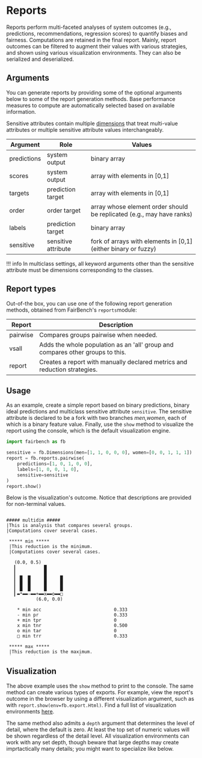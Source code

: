 # Reports

Reports perform multi-faceted analyses of system outcomes
(e.g., predictions, recommendations, regression scores)
to quantify biases and fairness. Computations are retained
in the final report. Mainly, report outcomes can be filtered
to augment their values with various strategies,
and shown using various visualization environments.
They can also be serialized and deserialized.

## Arguments

You can generate reports by providing some
of the optional arguments below to some
of the report generation methods.
Base performance measures to compute
are automatically selected based on available information.

Sensitive attributes contain multiple
[dimensions](dimensions)
that treat multi-value attributes or multiple
sensitive attribute values interchangeably.

| Argument    | Role                | Values                                                                |
|-------------|---------------------|-----------------------------------------------------------------------|
| predictions | system output       | binary array                                                          |
| scores      | system output       | array with elements in [0,1]                                          |
| targets     | prediction target   | array with elements in [0,1]                                          | 
| order       | order target        | array whose element order should be replicated (e.g., may have ranks) |      
| labels      | prediction target   | binary array                                                          | 
| sensitive   | sensitive attribute | fork of arrays with elements in [0,1] (either binary or fuzzy)        |

!!! info
    In multiclass settings, all keyword
    arguments other than the sensitive attribute
    must be dimensions corresponding to the classes.

## Report types

Out-of-the box, you can use one of the following
report generation methods, obtained from FairBench's 
`reports`module:

| Report   | Description                                                                    |
|----------|--------------------------------------------------------------------------------|
| pairwise | Compares groups pairwise when needed.                                          |
| vsall    | Adds the whole population as an 'all' group and compares other groups to this. |
| report   | Creates a report with manually declared metrics and reduction strategies.      |


## Usage

As an example, create a simple report
based on binary predictions, binary
ideal predictions and multiclass
sensitive attribute `sensitive`. The
sensitive attribute is declared to be a fork with two branches
*men,women*, each of which is a binary
feature value. Finally, use the `show` method
to visualize the report using the console,
which is the default visualization engine.

```python
import fairbench as fb

sensitive = fb.Dimensions(men=[1, 1, 0, 0, 0], women=[0, 0, 1, 1, 1])
report = fb.reports.pairwise(
    predictions=[1, 0, 1, 0, 0], 
    labels=[1, 0, 0, 1, 0], 
    sensitive=sensitive
)
report.show()
```

Below is the visualization's outcome. Notice that descriptions
are provided for non-terminal values. 

<div style="overflow-y: scroll;height: 380px; margin-bottom: 30px;">

```
##### multidim #####
|This is analysis that compares several groups.
|Computations cover several cases.

 ***** min *****
 |This reduction is the minimum.
 |Computations cover several cases.
 
   (0.0, 0.5)
   ▎          █      
   ▎          █      
   ▎ █  █     █     █
   ▎ █  █     █     █
   ▎ █  █     █     █
   ▎▬*▬▬-▬▬+▬▬x▬▬o▬▬□
           (6.0, 0.0)
   
    * min acc                           0.333 
    - min pr                            0.333 
    + min tpr                           0 
    x min tnr                           0.500 
    o min tar                           0 
    □ min trr                           0.333 
 
 ***** max *****
 |This reduction is the maximum.
 |Computations cover several cases.
 
   (0.0, 0.5)
   ▎ █  █  █
   ▎ █  █  █
   ▎ █  █  █
   ▎ █  █  █
   ▎ █  █  █
   ▎▬*▬▬-▬▬+
   (3.0, 0.0)
   
    * max pr                            0.500 
    - max tar                           0.500 
    + max trr                           0.500 
 
 ***** maxerror *****
 |This reduction is the maximum deviation from the ideal value.
 |Computations cover several cases.
 
   (0.0, 1.0)
   ▎    █   
   ▎    █   
   ▎ █  █   
   ▎ █  █  █
   ▎ █  █  █
   ▎▬*▬▬-▬▬+
   (3.0, 0.0)
   
    * maxerror acc                      0.667 
    - maxerror tpr                      1 
    + maxerror tnr                      0.500 
 
 ***** wmean *****
 |This reduction is the weighted average.
 |Computations cover several cases.
 
   (0.0, 0.7)
   ▎          █      
   ▎ █        █      
   ▎ █        █      
   ▎ █  ▂  ▂  █     ▂
   ▎ █  █  █  █  ▄  █
   ▎▬*▬▬-▬▬+▬▬x▬▬o▬▬□
           (6.0, 0.0)
   
    * wmean acc                         0.600 
    - wmean pr                          0.400 
    + wmean tpr                         0.400 
    x wmean tnr                         0.700 
    o wmean tar                         0.200 
    □ wmean trr                         0.400 
 
 ***** mean *****
 |This reduction is the average.
 |Computations cover several cases.
 
   (0.0, 0.75)
   ▎          █      
   ▎ ▂        █      
   ▎ █     █  █      
   ▎ █  ▂  █  █     ▂
   ▎ █  █  █  █  █  █
   ▎▬*▬▬-▬▬+▬▬x▬▬o▬▬□
           (6.0, 0.0)
   
    * mean acc                          0.667 
    - mean pr                           0.417 
    + mean tpr                          0.500 
    x mean tnr                          0.750 
    o mean tar                          0.250 
    □ mean trr                          0.417 
 
 ***** maxrel *****
 |This reduction is the maximum relative difference.
 |Computations cover several cases.
 
   (0.0, 0.6666666666666667)
   ▎ █               
   ▎ █               
   ▎ █        ▂      
   ▎ █  █     █     █
   ▎ █  █     █     █
   ▎▬*▬▬-▬▬+▬▬x▬▬o▬▬□
           (6.0, 0.0)
   
    * maxrel acc                        0.667 
    - maxrel pr                         0.333 
    + maxrel tpr                        0 
    x maxrel tnr                        0.500 
    o maxrel tar                        0 
    □ maxrel trr                        0.333 
 
 ***** maxdiff *****
 |This reduction is the maximum difference.
 |Computations cover several cases.
 
   (0.0, 1.0)
   ▎       █         
   ▎       █         
   ▎ █     █         
   ▎ █     █  █  █   
   ▎ █     █  █  █   
   ▎▬*▬▬-▬▬+▬▬x▬▬o▬▬□
           (6.0, 0.0)
   
    * maxdiff acc                       0.667 
    - maxdiff pr                        0.167 
    + maxdiff tpr                       1 
    x maxdiff tnr                       0.500 
    o maxdiff tar                       0.500 
    □ maxdiff trr                       0.167 
 
 ***** gini *****
 |This reduction is the gini coefficient.
 |Computations cover several cases.
 
   (0.0, 0.5)
   ▎       █     █   
   ▎       █     █   
   ▎       █     █   
   ▎ █     █     █   
   ▎ █  █  █  █  █  █
   ▎▬*▬▬-▬▬+▬▬x▬▬o▬▬□
           (6.0, 0.0)
   
    * gini acc                          0.250 
    - gini pr                           0.100 
    + gini tpr                          0.500 
    x gini tnr                          0.167 
    o gini tar                          0.500 
    □ gini trr                          0.100 
 
 ***** std *****
 |This reduction is the standard deviation.
 |Computations cover several cases.
 
   (0.0, 0.5)
   ▎       █         
   ▎       █         
   ▎ █     █         
   ▎ █     █  █  █   
   ▎ █     █  █  █   
   ▎▬*▬▬-▬▬+▬▬x▬▬o▬▬□
           (6.0, 0.0)
   
    * std acc                           0.333 
    - std pr                            0.083 
    + std tpr                           0.500 
    x std tnr                           0.250 
    o std tar                           0.250 
    □ std trr                           0.083 
```
</div>

## Visualization

The above example uses the `show` method to print to the console.
The same method can create various types of exports.
For example, view the report's outcome in the browser by using a different visualization
argument, such as with `report.show(env=fb.export.Html)`. Find a 
full list of visualization environments [here](../material/visualization.md).

The same method also admits a `depth` argument that determines
the level of detail, where the default is zero. At least the top
set of numeric values will be shown regardless of the detail level.
All visualization environments can work with any set depth, though
beware that large depths may create imprtactically many details;
you might want to specialize like below.
